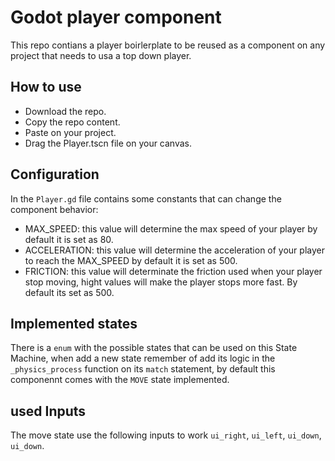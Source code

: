 # Godot player component
This repo contians a player boirlerplate to be reused as a component on any project that needs to usa a top down player.

## How to use
* Download the repo.
* Copy the repo content.
* Paste on your project.
* Drag the Player.tscn file on your canvas.


## Configuration
 In the `Player.gd` file contains some constants that can change the component behavior:
 
 * MAX_SPEED: this value will determine the max speed of your player by default it is set as 80.
 * ACCELERATION: this value will determine the acceleration of your player to reach the MAX_SPEED by default it is set as 500.
 * FRICTION: this value will determinate the friction used when your player stop moving, hight values will make the player stops more fast. By default its set as 500.
 
## Implemented states
  There is a `enum` with the possible states that can be used on this State Machine, when add a new state remember of add its logic in the `_physics_process` function on its `match` statement, by default this componennt comes with the `MOVE` state implemented.

## used Inputs
 The move state use the following inputs to work `ui_right`, `ui_left`, `ui_down`, `ui_down`.
